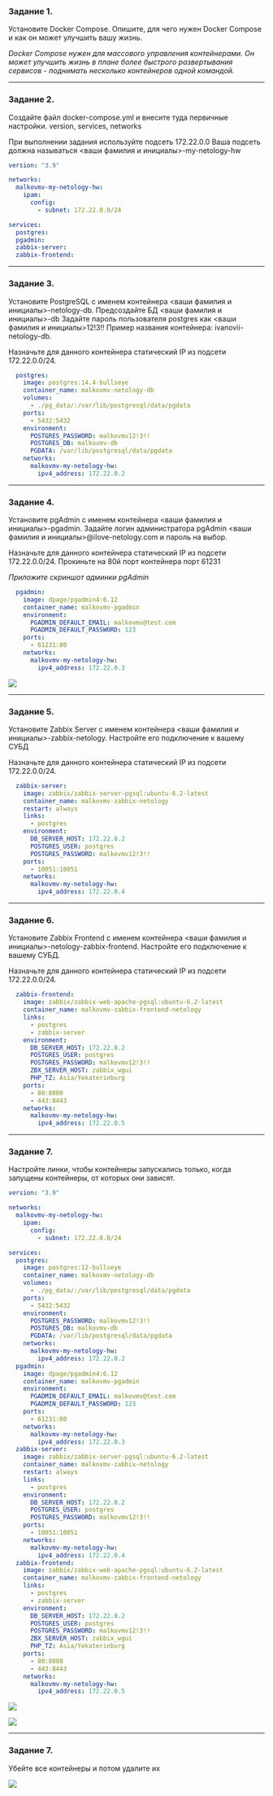 ### Задание 1. 

Установите Docker Compose. Опишите, для чего нужен Docker Compose и как он может улучшить вашу жизнь.

_Docker Compose нужен для массового управления контейнерами. Он может улучшить жизнь в плане более быстрого развертывания сервисов - поднимать несколько контейнеров одной командой._

---

### Задание 2. 

Создайте файл docker-compose.yml и внесите туда первичные настройки. 
version, services, networks

При выполнении задания используйте подсеть 172.22.0.0
Ваша подсеть должна называться <ваши фамилия и инициалы>-my-netology-hw

```yml
version: "3.9"

networks:
  malkovmv-my-netology-hw:
    ipam:
      config:
        - subnet: 172.22.0.0/24

services:
  postgres:
  pgadmin:
  zabbix-server:
  zabbix-frontend:
```

---

### Задание 3. 

Установите PostgreSQL с именем контейнера <ваши фамилия и инициалы>-netology-db. 
Предсоздайте БД <ваши фамилия и инициалы>-db
Задайте пароль пользователя postgres как <ваши фамилия и инициалы>12!3!!
Пример названия контейнера: ivanovii-netology-db.

Назначьте для данного контейнера статический IP из подсети 172.22.0.0/24.

```yml
  postgres:
    image: postgres:14.4-bullseye
    container_name: malkovmv-netology-db
    volumes:
      - ./pg_data/:/var/lib/postgresql/data/pgdata
    ports:
      - 5432:5432
    environment:
      POSTGRES_PASSWORD: malkovmv12!3!!
      POSTGRES_DB: malkovmv-db
      PGDATA: /var/lib/postgresql/data/pgdata
    networks:
      malkovmv-my-netology-hw:
        ipv4_address: 172.22.0.2
```

---

### Задание 4. 

Установите pgAdmin с именем контейнера <ваши фамилия и инициалы>-pgadmin. 
Задайте логин администратора pgAdmin <ваши фамилия и инициалы>@ilove-netology.com и пароль на выбор.

Назначьте для данного контейнера статический IP из подсети 172.22.0.0/24.
Прокиньте на 80й порт контейнера порт 61231

*Приложите скриншот админки pgAdmin*

```yml
  pgadmin:
    image: dpage/pgadmin4:6.12
    container_name: malkovmv-pgadmin
    environment:
      PGADMIN_DEFAULT_EMAIL: malkovmv@test.com
      PGADMIN_DEFAULT_PASSWORD: 123
    ports:
      - 61231:80
    networks:
      malkovmv-my-netology-hw:
        ipv4_address: 172.22.0.3
```

![](https://github.com/guillotine666/nah/blob/master/virtualization/homeworks/tmp/6-4/pgAdmin.png)

---

### Задание 5. 

Установите Zabbix Server с именем контейнера <ваши фамилия и инициалы>-zabbix-netology. 
Настройте его подключение к вашему СУБД

Назначьте для данного контейнера статический IP из подсети 172.22.0.0/24.

```yml
  zabbix-server:
    image: zabbix/zabbix-server-pgsql:ubuntu-6.2-latest
    container_name: malkovmv-zabbix-netology
    restart: always
    links:
      - postgres
    environment:
      DB_SERVER_HOST: 172.22.0.2
      POSTGRES_USER: postgres
      POSTGRES_PASSWORD: malkovmv12!3!!
    ports:
      - 10051:10051
    networks:
      malkovmv-my-netology-hw:
        ipv4_address: 172.22.0.4
```

---

### Задание 6. 

Установите Zabbix Frontend с именем контейнера <ваши фамилия и инициалы>-netology-zabbix-frontend. 
Настройте его подключение к вашему СУБД.

Назначьте для данного контейнера статический IP из подсети 172.22.0.0/24.

```yml
  zabbix-frontend:
    image: zabbix/zabbix-web-apache-pgsql:ubuntu-6.2-latest
    container_name: malkovmv-zabbix-frontend-netology
    links:
      - postgres
      - zabbix-server
    environment:
      DB_SERVER_HOST: 172.22.0.2
      POSTGRES_USER: postgres
      POSTGRES_PASSWORD: malkovmv12!3!!
      ZBX_SERVER_HOST: zabbix_wgui
      PHP_TZ: Asia/Yekaterinburg
    ports:
      - 80:8080
      - 443:8443
    networks:
      malkovmv-my-netology-hw:
        ipv4_address: 172.22.0.5
```

---

### Задание 7. 

Настройте линки, чтобы контейнеры запускались только, когда запущены контейнеры, от которых они зависят.

```yml
version: "3.9"

networks:
  malkovmv-my-netology-hw:
    ipam:
      config:
        - subnet: 172.22.0.0/24

services:
  postgres:
    image: postgres:12-bullseye
    container_name: malkovmv-netology-db
    volumes:
      - ./pg_data/:/var/lib/postgresql/data/pgdata
    ports:
      - 5432:5432
    environment:
      POSTGRES_PASSWORD: malkovmv12!3!!
      POSTGRES_DB: malkovmv-db
      PGDATA: /var/lib/postgresql/data/pgdata
    networks:
      malkovmv-my-netology-hw:
        ipv4_address: 172.22.0.2
  pgadmin:
    image: dpage/pgadmin4:6.12
    container_name: malkovmv-pgadmin
    environment:
      PGADMIN_DEFAULT_EMAIL: malkovmv@test.com
      PGADMIN_DEFAULT_PASSWORD: 123
    ports:
      - 61231:80
    networks:
      malkovmv-my-netology-hw:
        ipv4_address: 172.22.0.3
  zabbix-server:
    image: zabbix/zabbix-server-pgsql:ubuntu-6.2-latest
    container_name: malkovmv-zabbix-netology
    restart: always
    links:
      - postgres
    environment:
      DB_SERVER_HOST: 172.22.0.2
      POSTGRES_USER: postgres
      POSTGRES_PASSWORD: malkovmv12!3!!
    ports:
      - 10051:10051
    networks:
      malkovmv-my-netology-hw:
        ipv4_address: 172.22.0.4
  zabbix-frontend:
    image: zabbix/zabbix-web-apache-pgsql:ubuntu-6.2-latest
    container_name: malkovmv-zabbix-frontend-netology
    links:
      - postgres
      - zabbix-server
    environment:
      DB_SERVER_HOST: 172.22.0.2
      POSTGRES_USER: postgres
      POSTGRES_PASSWORD: malkovmv12!3!!
      ZBX_SERVER_HOST: zabbix_wgui
      PHP_TZ: Asia/Yekaterinburg
    ports:
      - 80:8080
      - 443:8443
    networks:
      malkovmv-my-netology-hw:
        ipv4_address: 172.22.0.5
```

![](https://github.com/guillotine666/nah/blob/master/virtualization/homeworks/tmp/6-4/docker_ps.png)

![](https://github.com/guillotine666/nah/blob/master/virtualization/homeworks/tmp/6-4/auth_zabbix.png)

---

### Задание 7. 

Убейте все контейнеры и потом удалите их

![](https://github.com/guillotine666/nah/blob/master/virtualization/homeworks/tmp/6-4/rm_all.png)

